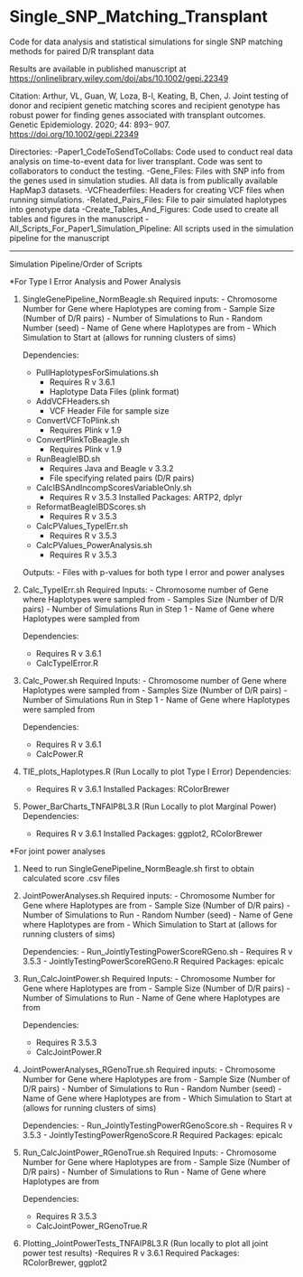 # Single_SNP_Matching_Transplant
Code for data analysis and statistical simulations for single SNP matching methods for paired D/R transplant data

Results are available in published manuscript at https://onlinelibrary.wiley.com/doi/abs/10.1002/gepi.22349

Citation:
Arthur, VL, Guan, W, Loza, B-l, Keating, B, Chen, J. Joint testing of donor and recipient genetic matching scores and recipient genotype has robust power for finding genes associated with transplant outcomes. Genetic Epidemiology. 2020; 44: 893– 907. https://doi.org/10.1002/gepi.22349

Directories:
-Paper1_CodeToSendToCollabs: Code used to conduct real data analysis on time-to-event data for liver transplant. Code was sent to collaborators to conduct the testing.
-Gene_Files: Files with SNP info from the genes used in simulation studies. All data is from publically available HapMap3 datasets.
-VCFheaderfiles: Headers for creating VCF files when running simulations.
-Related_Pairs_Files: File to pair simulated haplotypes into genotype data
-Create_Tables_And_Figures: Code used to create all tables and figures in the manuscript
-All_Scripts_For_Paper1_Simulation_Pipeline: All scripts used in the simulation pipeline for the manuscript

----------------------------------------------------------
Simulation Pipeline/Order of Scripts

*For Type I Error Analysis and Power Analysis
1) SingleGenePipeline_NormBeagle.sh
   Required inputs: 
		- Chromosome Number for Gene where Haplotypes are coming from
		- Sample Size (Number of D/R pairs)
		- Number of Simulations to Run
		- Random Number (seed)
		- Name of Gene where Haplotypes are from
		- Which Simulation to Start at (allows for running clusters of sims)

	Dependencies:
	- PullHaplotypesForSimulations.sh
		- Requires R v 3.6.1
		- Haplotype Data Files (plink format)
	- AddVCFHeaders.sh
		- VCF Header File for sample size
	- ConvertVCFToPlink.sh
		- Requires Plink v 1.9
	- ConvertPlinkToBeagle.sh
		- Requires Plink v 1.9
	- RunBeagleIBD.sh
		- Requires Java and Beagle v 3.3.2
		- File specifying related pairs (D/R pairs)
	- CalcIBSAndIncompScoresVariableOnly.sh
		- Requires R v 3.5.3
			Installed Packages: ARTP2, dplyr
	- ReformatBeagleIBDScores.sh
		- Requires R v 3.5.3
	- CalcPValues_TypeIErr.sh 
		- Requires R v 3.5.3
	- CalcPValues_PowerAnalysis.sh
		- Requires R v 3.5.3
	
	Outputs:
		- Files with p-values for both type I error and power analyses
		
2) Calc_TypeIErr.sh
   Required Inputs:
		- Chromosome number of Gene where Haplotypes were sampled from
		- Samples Size (Number of D/R pairs)
		- Number of Simulations Run in Step 1
		- Name of Gene where Haplotypes were sampled from
	
	Dependencies:
	- Requires R v 3.6.1
	- CalcTypeIError.R
	
3) Calc_Power.sh
	Required Inputs:
		- Chromosome number of Gene where Haplotypes were sampled from
		- Samples Size (Number of D/R pairs)
		- Number of Simulations Run in Step 1
		- Name of Gene where Haplotypes were sampled from
		
	Dependencies:
	- Requires R v 3.6.1
	- CalcPower.R

4) TIE_plots_Haplotypes.R (Run Locally to plot Type I Error)
	Dependencies:
	- Requires R v 3.6.1
		Installed Packages: RColorBrewer
		
5) Power_BarCharts_TNFAIP8L3.R (Run Locally to plot Marginal Power)
	Dependencies:
	- Requires R v 3.6.1
		Installed Packages: ggplot2, RColorBrewer
		
*For joint power analyses
1) Need to run SingleGenePipeline_NormBeagle.sh first to obtain calculated score .csv files

2) JointPowerAnalyses.sh 
	Required inputs: 
		- Chromosome Number for Gene where Haplotypes are from
		- Sample Size (Number of D/R pairs)
		- Number of Simulations to Run
		- Random Number (seed)
		- Name of Gene where Haplotypes are from
		- Which Simulation to Start at (allows for running clusters of sims)
	
	Dependencies:
		- Run_JointlyTestingPowerScoreRGeno.sh
			- Requires R v 3.5.3
			- JointlyTestingPowerScoreRGeno.R
				Required Packages: epicalc

3) Run_CalcJointPower.sh
	Required Inputs: 
		- Chromosome Number for Gene where Haplotypes are from
		- Sample Size (Number of D/R pairs)
		- Number of Simulations to Run
		- Name of Gene where Haplotypes are from
		
	Dependencies:
	- Requires R 3.5.3
	- CalcJointPower.R
		
4) JointPowerAnalyses_RGenoTrue.sh
	Required inputs: 
		- Chromosome Number for Gene where Haplotypes are from
		- Sample Size (Number of D/R pairs)
		- Number of Simulations to Run
		- Random Number (seed)
		- Name of Gene where Haplotypes are from
		- Which Simulation to Start at (allows for running clusters of sims)
		
	Dependencies:
		- Run_JointlyTestingPowerRGenoScore.sh
			- Requires R v 3.5.3
			- JointlyTestingPowerRgenoScore.R
				Required Packages: epicalc
				
5) Run_CalcJointPower_RGenoTrue.sh
Required Inputs: 
		- Chromosome Number for Gene where Haplotypes are from
		- Sample Size (Number of D/R pairs)
		- Number of Simulations to Run
		- Name of Gene where Haplotypes are from
		
	Dependencies:
	- Requires R 3.5.3
	- CalcJointPower_RGenoTrue.R
	
6) Plotting_JointPowerTests_TNFAIP8L3.R (Run locally to plot all joint power test results)
	-Requires R v 3.6.1
		Required Packages: RColorBrewer, ggplot2
